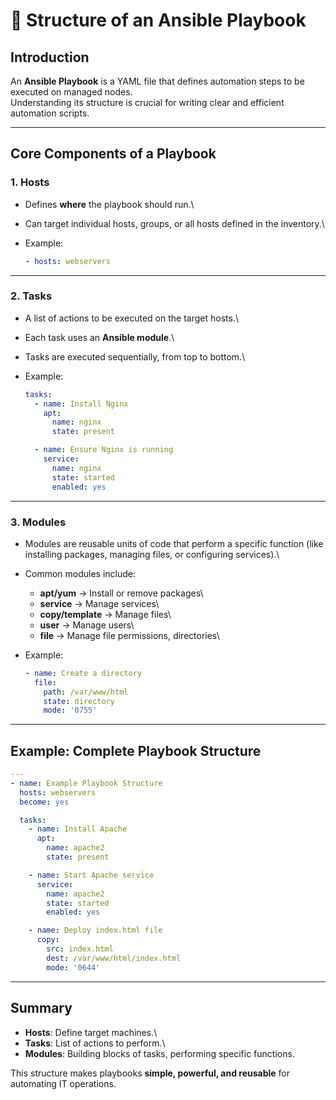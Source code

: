 # 📘 Structure of an Ansible Playbook

## Introduction

An **Ansible Playbook** is a YAML file that defines automation steps to
be executed on managed nodes.\
Understanding its structure is crucial for writing clear and efficient
automation scripts.

------------------------------------------------------------------------

## Core Components of a Playbook

### 1. Hosts

-   Defines **where** the playbook should run.\

-   Can target individual hosts, groups, or all hosts defined in the
    inventory.\

-   Example:

    ``` yaml
    - hosts: webservers
    ```

------------------------------------------------------------------------

### 2. Tasks

-   A list of actions to be executed on the target hosts.\

-   Each task uses an **Ansible module**.\

-   Tasks are executed sequentially, from top to bottom.\

-   Example:

    ``` yaml
    tasks:
      - name: Install Nginx
        apt:
          name: nginx
          state: present

      - name: Ensure Nginx is running
        service:
          name: nginx
          state: started
          enabled: yes
    ```

------------------------------------------------------------------------

### 3. Modules

-   Modules are reusable units of code that perform a specific function
    (like installing packages, managing files, or configuring
    services).\

-   Common modules include:

    -   **apt/yum** → Install or remove packages\
    -   **service** → Manage services\
    -   **copy/template** → Manage files\
    -   **user** → Manage users\
    -   **file** → Manage file permissions, directories\

-   Example:

    ``` yaml
    - name: Create a directory
      file:
        path: /var/www/html
        state: directory
        mode: '0755'
    ```

------------------------------------------------------------------------

## Example: Complete Playbook Structure

``` yaml
---
- name: Example Playbook Structure
  hosts: webservers
  become: yes

  tasks:
    - name: Install Apache
      apt:
        name: apache2
        state: present

    - name: Start Apache service
      service:
        name: apache2
        state: started
        enabled: yes

    - name: Deploy index.html file
      copy:
        src: index.html
        dest: /var/www/html/index.html
        mode: '0644'
```

------------------------------------------------------------------------

## Summary

-   **Hosts**: Define target machines.\
-   **Tasks**: List of actions to perform.\
-   **Modules**: Building blocks of tasks, performing specific
    functions.

This structure makes playbooks **simple, powerful, and reusable** for
automating IT operations.
